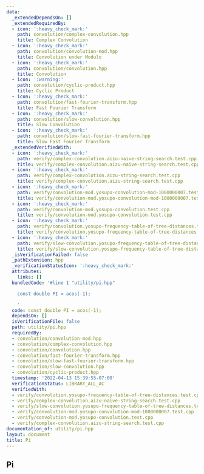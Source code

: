 ```yaml
---
data:
  _extendedDependsOn: []
  _extendedRequiredBy:
  - icon: ':heavy_check_mark:'
    path: convolution/complex-convolution.hpp
    title: Complex Convolution
  - icon: ':heavy_check_mark:'
    path: convolution/convolution-mod.hpp
    title: Convolution under Modulo
  - icon: ':heavy_check_mark:'
    path: convolution/convolution.hpp
    title: Convolution
  - icon: ':warning:'
    path: convolution/cyclic-product.hpp
    title: Cyclic Product
  - icon: ':heavy_check_mark:'
    path: convolution/fast-fourier-transform.hpp
    title: Fast Fourier Transform
  - icon: ':heavy_check_mark:'
    path: convolution/slow-convolution.hpp
    title: Slow Convolution
  - icon: ':heavy_check_mark:'
    path: convolution/slow-fast-fourier-transform.hpp
    title: Slow Fast Fourier Transform
  _extendedVerifiedWith:
  - icon: ':heavy_check_mark:'
    path: verify/complex-convolution.aizu-naive-string-search.test.cpp
    title: verify/complex-convolution.aizu-naive-string-search.test.cpp
  - icon: ':heavy_check_mark:'
    path: verify/complex-convolution.aizu-string-search.test.cpp
    title: verify/complex-convolution.aizu-string-search.test.cpp
  - icon: ':heavy_check_mark:'
    path: verify/convolution-mod.yosupo-convolution-mod-1000000007.test.cpp
    title: verify/convolution-mod.yosupo-convolution-mod-1000000007.test.cpp
  - icon: ':heavy_check_mark:'
    path: verify/convolution-mod.yosupo-convolution.test.cpp
    title: verify/convolution-mod.yosupo-convolution.test.cpp
  - icon: ':heavy_check_mark:'
    path: verify/convolution.yosupo-frequency-table-of-tree-distances.test.cpp
    title: verify/convolution.yosupo-frequency-table-of-tree-distances.test.cpp
  - icon: ':heavy_check_mark:'
    path: verify/slow-convolution.yosupo-frequency-table-of-tree-distances.test.cpp
    title: verify/slow-convolution.yosupo-frequency-table-of-tree-distances.test.cpp
  _isVerificationFailed: false
  _pathExtension: hpp
  _verificationStatusIcon: ':heavy_check_mark:'
  attributes:
    links: []
  bundledCode: '#line 1 "utility/pi.hpp"

    const double PI = acos(-1);

    '
  code: const double PI = acos(-1);
  dependsOn: []
  isVerificationFile: false
  path: utility/pi.hpp
  requiredBy:
  - convolution/convolution-mod.hpp
  - convolution/complex-convolution.hpp
  - convolution/convolution.hpp
  - convolution/fast-fourier-transform.hpp
  - convolution/slow-fast-fourier-transform.hpp
  - convolution/slow-convolution.hpp
  - convolution/cyclic-product.hpp
  timestamp: '2022-04-13 15:39:55-07:00'
  verificationStatus: LIBRARY_ALL_AC
  verifiedWith:
  - verify/convolution.yosupo-frequency-table-of-tree-distances.test.cpp
  - verify/complex-convolution.aizu-naive-string-search.test.cpp
  - verify/slow-convolution.yosupo-frequency-table-of-tree-distances.test.cpp
  - verify/convolution-mod.yosupo-convolution-mod-1000000007.test.cpp
  - verify/convolution-mod.yosupo-convolution.test.cpp
  - verify/complex-convolution.aizu-string-search.test.cpp
documentation_of: utility/pi.hpp
layout: document
title: Pi
---
```


## Pi